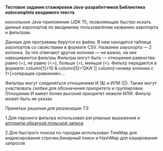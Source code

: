 **Тестовое задание стажировки Java-разработчиков
Библиотека autocomplete вводимого текста**

консольное Java-приложение (JDK 11), позволяющее быстро искать
данные аэропортов по вводимому пользователем названию аэропорта и фильтрам.

Данные для программы берутся из файла. В нем находится таблица аэропортов
со свойствами в формате CSV. Название аэропорта — 2 колонка. За что отвечают другие
колонки — не важно, на них навешиваются фильтры
Фильтры могут быть — отношения равенства: равно (=), не равно (<>), больше (>), меньше (<).
Фильтр передается в формате:
column[1]>10 & column[5]=’GKA’ || column[<номер колонки с 1>]<операция сравнения>...

Фильтры могут соединяться отношением И (&) и ИЛИ (||). Также могут участвовать скобки для
обозначения приоритета и группировки. Отношение И имеет более высокий приоритет
нежели ИЛИ. Фильтр может быть не указан

*Принятые решения для реализации ТЗ:*

1.Для парсинга фильтра использовал регулярные выражения и [алгоритм обратной польской записи](https://ru.wikipedia.org/wiki/Обратная_польская_запись)

2.Для быстрого поиска по городам использовал TreeMap для индексирования строчек,бинарный поиск и HashMap для кэширования запросов

